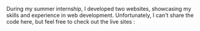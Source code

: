During my summer internship, I developed two websites, showcasing my skills and experience in web development. Unfortunately, I can't share the code here, but feel free to check out the live sites :
